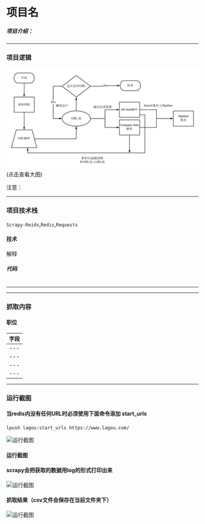 
# 项目名

##### 项目介绍：


**** 
### 项目逻辑
![淘宝抓取逻辑](./imgs/流程图.png)
(点击查看大图)

注意：

**** 
### 项目技术栈
`Scrapy-Reids`,`Redis`,`Requests`



#### 技术

解释

##### 代码
```python

```
**** 


****  
### 抓取内容

#### 职位
|字段|
|---|
|---|
|---|
|---|
|---|


****  
### 运行截图
#### 当redis内没有任何URL时必须使用下面命令添加 start_urls
```
lpush lagou:start_urls https://www.lagou.com/
```
![运行截图](./imgs/等待中.png)

#### 运行截图
#### scrapy会把获取的数据用log的形式打印出来
![运行截图](./imgs/抓取界面.png)

#### 抓取结果（csv文件会保存在当前文件夹下）
![运行截图](./imgs/抓取结果.png)


